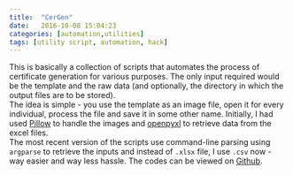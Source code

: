 ```yaml
---
title:  "CerGen"
date:   2016-10-08 15:04:23
categories: [automation,utilities]
tags: [utility script, automation, hack]
---
```


This is basically a collection of scripts that automates the process of certificate generation
for various purposes. The only input required would be the template and the raw data (and optionally,
the directory in which the output files are to be stored).  
The idea is simple - you use the template as an image file, open it for every individual, process the file
and save it in some other name. Initially, I had used [Pillow](https://pypi.org/project/Pillow/) to handle the images and [openpyxl](https://pypi.org/project/openpyxl/) to retrieve data from the excel files.  
The most recent version of the scripts use command-line parsing using `argparse` to retrieve the inputs and instead of `.xlsx` file, I use `.csv` now - way easier and way less hassle.
The codes can be viewed on [Github](https://github.com/srdg/CerGen).